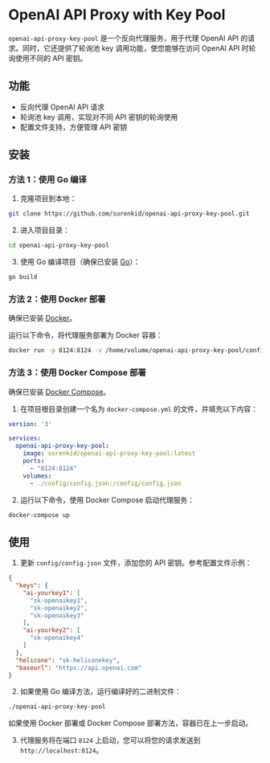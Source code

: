 # OpenAI API Proxy with Key Pool

`openai-api-proxy-key-pool` 是一个反向代理服务，用于代理 OpenAI API 的请求。同时，它还提供了轮询池 key 调用功能，使您能够在访问 OpenAI API 时轮询使用不同的 API 密钥。

## 功能

- 反向代理 OpenAI API 请求
- 轮询池 key 调用，实现对不同 API 密钥的轮询使用
- 配置文件支持，方便管理 API 密钥

## 安装

### 方法 1：使用 Go 编译

1. 克隆项目到本地：

```bash
git clone https://github.com/surenkid/openai-api-proxy-key-pool.git
```

2. 进入项目目录：

```bash
cd openai-api-proxy-key-pool
```

3. 使用 Go 编译项目（确保已安装 [Go](https://golang.org/doc/install)）：

```bash
go build
```

### 方法 2：使用 Docker 部署

确保已安装 [Docker](https://docs.docker.com/engine/install/)。

运行以下命令，将代理服务部署为 Docker 容器：

```bash
docker run -p 8124:8124 -v /home/volume/openai-api-proxy-key-pool/config.json:/config/config.json surenkid/openai-api-proxy-key-pool:latest
```

### 方法 3：使用 Docker Compose 部署

确保已安装 [Docker Compose](https://docs.docker.com/compose/install/)。

1. 在项目根目录创建一个名为 `docker-compose.yml` 的文件，并填充以下内容：

```yaml
version: '3'

services:
  openai-api-proxy-key-pool:
    image: surenkid/openai-api-proxy-key-pool:latest
    ports:
      - "8124:8124"
    volumes:
      - ./config/config.json:/config/config.json
```

2. 运行以下命令，使用 Docker Compose 启动代理服务：

```bash
docker-compose up
```

## 使用

1. 更新 `config/config.json` 文件，添加您的 API 密钥。参考配置文件示例：

```json
{
  "keys": {
    "ai-yourkey1": [
      "sk-openaikey1",
      "sk-openaikey2",
      "sk-openaikey3"
    ],
    "ai-yourkey2": [
      "sk-openaikey4"
    ]
  },
  "helicone": "sk-heliconekey",
  "baseurl": "https://api.openai.com"
}
```

2. 如果使用 Go 编译方法，运行编译好的二进制文件：

```bash
./openai-api-proxy-key-pool
```

如果使用 Docker 部署或 Docker Compose 部署方法，容器已在上一步启动。

3. 代理服务将在端口 `8124` 上启动，您可以将您的请求发送到 `http://localhost:8124`。
